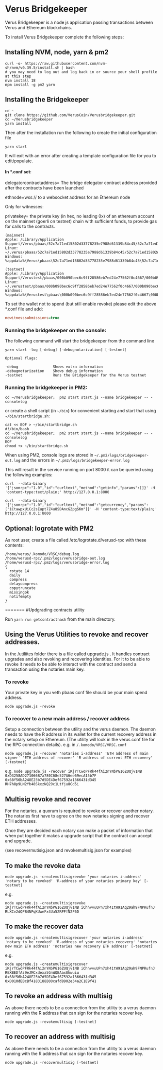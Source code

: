 # Verus Bridgekeeper

Verus Bridgekeeper is a node js application passing transactions between Verus and Ethereum blockchains.

To install Verus Bridgekeeper  complete the following steps:

## Installing NVM, node, yarn & pm2
```shell
curl -o- https://raw.githubusercontent.com/nvm-sh/nvm/v0.39.5/install.sh | bash
# you may need to log out and log back in or source your shell profile at this step
nvm install 18
npm install -g pm2 yarn
```
## Installing the Bridgekeeper
```shell
cd ~
git clone https://github.com/VerusCoin/Verusbridgekeeper.git
cd ~/Verusbridgekeeper
yarn install
```
Then after the installation run the following to create the initial configuration file
```shell
yarn start
```
It will exit with an error after creating a template configuration file for you to edit/populate.
#### In *.conf set:
delegatorcontractaddress= The bridge delegator contract address provided after the contracts have been launched

ethnode=wss:// to a websocket address for an Ethereum node

Only for witnesses:

privatekey= the private key (in hex, no leading 0x) of an ethereum account on the mainnet (goerli on testnet) chain with sufficient funds, to provide gas for calls to the contracts.
```
(mainnet)
Apple: /Library/Application Support/Verus/pbaas/52c7a71ed15802d33778235e7988d61339b84c45/52c7a71ed15802d33778235e7988d61339b84c45.conf
Linux: ~/.verus/pbaas/52c7a71ed15802d33778235e7988d61339b84c45/52c7a71ed15802d33778235e7988d61339b84c45.conf
Windows: %appdata%\Verus\pbaas\52c7a71ed15802d33778235e7988d61339b84c45\52c7a71ed15802d33778235e7988d61339b84c45.conf

(testnet)
Apple: /Library/Application Support/Verustest/pbaas/000b090bec6c9ff28586eb7ed24e77562f0c4667/000b090bec6c9ff28586eb7ed24e77562f0c4667.conf
Linux: ~/.verustest/pbaas/000b090bec6c9ff28586eb7ed24e77562f0c4667/000b090bec6c9ff28586eb7ed24e77562f0c4667.conf
Windows: %appdata%\Verustest\pbaas\000b090bec6c9ff28586eb7ed24e77562f0c4667\000b090bec6c9ff28586eb7ed24e77562f0c4667.conf
```
To set the wallet not to spend (but still enable revoke) please edit the above *.conf file and add:
```ini
nowitnesssubmissions=true
```


### Running the bridgekeeper on the console:

The following command will start the bridgekeeper from the command line 

```shell
yarn start -log [-debug] [-debugnotarization] [-testnet]
```

```
Optional flags:

-debug                Shows extra information
-debugnotarization    Shows debug information
-testnet              Runs the Bridgekeeper for the Verus testnet
```

### Running the bridgekeeper in PM2:
```shell
cd ~/Verusbridgekeeper;  pm2 start start.js --name bridgekeeper -- -consolelog
```
or create a shell script (in `~/bin`) for convenient starting and start that using `~/bin/startbridge.sh`:
```
cat << EOF > ~/bin/startbridge.sh
#!/bin/bash
cd ~/Verusbridgekeeper;  pm2 start start.js --name bridgekeeper -- -consolelog
EOF
chmod +x ~/bin/startbridge.sh
```
When using PM2, console logs are stored in `~/.pm2/logs/bridgekeeper-out.log` and the errors in `~/.pm2/logs/bridgekeeper-error.log`

This will result in the service running on port 8000 it can be queried using the following examples:
```shell
curl  --data-binary '{"jsonrpc":"1.0","id":"curltext","method":"getinfo","params":[]}' -H 'content-type:text/plain;' http://127.0.0.1:8000

curl  --data-binary '{"jsonrpc":"1.0","id":"curltext","method":"getcurrency","params":["iCtawpxUiCc2sEupt7Z4u8SDAncGZpgSKm"]}' -H 'content-type:text/plain;' http://127.0.0.1:8000
```

## Optional: logrotate with PM2
As root user, create a file called /etc/logrotate.d/verusd-rpc with these contents:
```shell
/home/verus/.komodo/VRSC/debug.log
/home/verusd-rpc/.pm2/logs/verusbridge-out.log
/home/verusd-rpc/.pm2/logs/verusbridge-error.log
{
  rotate 14
  daily
  compress
  delaycompress
  copytruncate
  missingok
  notifempty
}
```
=======
#Updgrading contracts utility

Run `yarn run getcontracthash`  from the main directory.

## Using the Verus Utilities to revoke and recover addresses.

In the /utiliites folder there is a file called upgrade.js .  It handles contract upgrades and also revoking
and recovering identities.  For it to be able to revoke it needs to be able to interact with the contract
and send a transaction using the notaries main key.


### To revoke

Your private key in you veth pbaas conf file should be your main spend address.

```shell
node upgrade.js -revoke
```

### To recover to a new main address / recover address

Setup a connection between the utility and the verus daemon.  The daemon needs to have the R address in its wallet for the current
recovery address in the notary setup on Ethereum. (The utility will look in the verus.conf file for the RPC connection details).
e.g. in `/.komodo/VRSC/VRSC.conf`

```shell
node upgrade.js -recover 'notaries i-address' 'ETH address of main signer' 'ETH address of recover' 'R-address of current ETH recovery' [-testnet]
```
e.g.
`node upgrade.js -recover iKjrTCwoPFRk44fAi2nYNbPG16ZUQjv1NB 0xD3258AD271066B7a780C68e527A6ee69ecA15b7F 0x68f56bA248E23b7d5DE4Def67592a1366431d345 RH7h8p9LN2Yb48SkxzNQ29c1Ltfju8Cd5i`


## Multisig revoke and recover

For the notaries, a quorum is required to revoke or recover another notary. The notaries first have to agree on the new notaries signing and recover ETH addresses.

Once they are decided each notary can make a packet of information that when put together it makes a upgrade script that the contract can accept and upgrade.

(see recovermutisig.json and revokemultisig.json for examples)

## To make the revoke data

```shell
node upgrade.js -createmultisigrevoke 'your notaries i-address' 'notary to be revoked' 'R-address of your notaries primary key' [-testnet]
```
e.g.
```shell
node upgrade.js -createmultisigrevoke iKjrTCwoPFRk44fAi2nYNbPG16ZUQjv1NB iChhvvuUPn7xh41tW91Aq29ah9FNPRufnJ RLXCv2dQPB4NPqKUweFx4Ua5ZRPFfN2F6D
```

## To make the recover data

```shell
node upgrade.js -createmultisigrecover 'your notaries i-address' 'notary to be revoked' 'R-address of your notaries recovery' 'notaries new main ETH address' 'notaries new recovery ETH address' [-testnet]
```
e.g.
```shell
node upgrade.js -createmultisigrecover iKjrTCwoPFRk44fAi2nYNbPG16ZUQjv1NB iChhvvuUPn7xh41tW91Aq29ah9FNPRufnJ REXBEDfAz9eJMCxdexa5GnWQBAax8hwuiu 0x68f56bA248E23b7d5DE4Def67592a1366431d345 0xD010dEBcBf4183188B00cafd8902e34a2C1E9f41
```
## To revoke an address with multisig

As above there needs to be a connection from the utility to a verus daemon running with the R address that can sign
for the notaries recover key.

```shell
node upgrade.js -revokemultisig [-testnet]
```


## To recover an address with multisig

As above there needs to be a connection from the utility to a verus daemon running with the R address that can sign
for the notaries recover key.

```shell
node upgrade.js -recovermultisig [-testnet]
```
